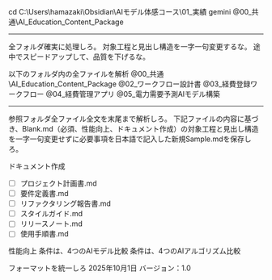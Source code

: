 cd C:\Users\hamazaki\Obsidian\AIモデル体感コース\01_実績
gemini
@00_共通\AI_Education_Content_Package

---
全フォルダ確実に処理しろ。
対象工程と見出し構造を一字一句変更するな。
途中でスピードアップして、品質を下げるな。

以下のフォルダ内の全ファイルを解析
@00_共通\AI_Education_Content_Package
@02_ワークフロー設計書
@03_経費登録ワークフロー
@04_経費管理アプリ
@05_電力需要予測AIモデル構築

---

参照フォルダ全ファイル全文を末尾まで解析しろ。
下記ファイルの内容に基づき、Blank.md（必須、性能向上、ドキュメント作成）の対象工程と見出し構造を一字一句変更せずに必要事項を日本語で記入した新規Sample.mdを保存しろ。

ドキュメント作成
- [ ] プロジェクト計画書.md
- [ ] 要件定義書.md
- [ ] リファクタリング報告書.md
- [ ] スタイルガイド.md
- [ ] リリースノート.md
- [ ] 使用手順書.md

性能向上
条件は、4つのAIモデル比較
条件は、4つのAIアルゴリズム比較

フォーマットを統一しろ
2025年10月1日
バージョン：1.0

